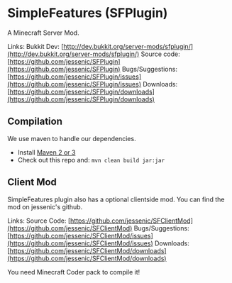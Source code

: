 SimpleFeatures (SFPlugin)
======

A Minecraft Server Mod.

Links:
Bukkit Dev: [http://dev.bukkit.org/server-mods/sfplugin/](http://dev.bukkit.org/server-mods/sfplugin/)
Source code: [https://github.com/jessenic/SFPlugin](https://github.com/jessenic/SFPlugin) 
Bugs/Suggestions: [https://github.com/jessenic/SFPlugin/issues](https://github.com/jessenic/SFPlugin/issues)
Downloads: [https://github.com/jessenic/SFPlugin/downloads](https://github.com/jessenic/SFPlugin/downloads)

Compilation
-----------

We use maven to handle our dependencies.

* Install [Maven 2 or 3](http://maven.apache.org/download.html)
* Check out this repo and: `mvn clean build jar:jar`

Client Mod
-----------
SimpleFeatures plugin also has a optional clientside mod. You can find the mod on jessenic's github.

Links:
Source Code: [https://github.com/jessenic/SFClientMod](https://github.com/jessenic/SFClientMod)
Bugs/Suggestions: [https://github.com/jessenic/SFClientMod/issues](https://github.com/jessenic/SFClientMod/issues)
Downloads: [https://github.com/jessenic/SFClientMod/downloads](https://github.com/jessenic/SFClientMod/downloads)

You need Minecraft Coder pack to compile it!